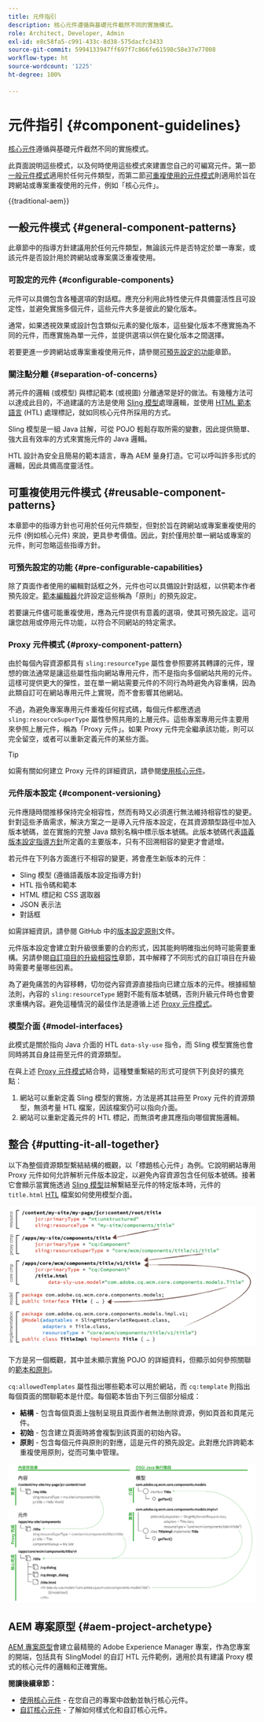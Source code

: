 ```yaml
---
title: 元件指引
description: 核心元件遵循與基礎元件截然不同的實施模式。
role: Architect, Developer, Admin
exl-id: e8c58fa5-c991-433c-8d38-575dacfc3433
source-git-commit: 5994133947ff697f7c866fe61598c58e37e77008
workflow-type: ht
source-wordcount: '1225'
ht-degree: 100%

---
```


# 元件指引 {#component-guidelines}

[核心元件](overview.md)遵循與基礎元件截然不同的實施模式。

此頁面說明這些模式，以及何時使用這些模式來建置您自己的可編寫元件。第一節[一般元件模式](#general-component-patterns)適用於任何元件類型，而第二節[可重複使用的元件模式](#reusable-component-patterns)則適用於旨在跨網站或專案重複使用的元件，例如「核心元件」。

{{traditional-aem}}

## 一般元件模式 {#general-component-patterns}

此章節中的指導方針建議用於任何元件類型，無論該元件是否特定於單一專案，或該元件是否設計用於跨網站或專案廣泛重複使用。

### 可設定的元件 {#configurable-components}

元件可以具備包含各種選項的對話框。應充分利用此特性使元件具備靈活性且可設定性，並避免實施多個元件，這些元件大多是彼此的變化版本。

通常，如果透視效果或設計包含類似元素的變化版本，這些變化版本不應實施為不同的元件，而應實施為單一元件，並提供選項以供在變化版本之間選擇。

若要更進一步跨網站或專案重複使用元件，請參閱[可預先設定的功能](#pre-configurable-capabilities)章節。

### 關注點分離 {#separation-of-concerns}

將元件的邏輯 (或模型) 與標記範本 (或視圖) 分離通常是好的做法。有幾種方法可以達成此目的，不過建議的方法是使用 [Sling 模型](https://sling.apache.org/documentation/bundles/models.html)處理邏輯，並使用 [HTML 範本語言](https://experienceleague.adobe.com/docs/experience-manager-htl/using/overview.html) (HTL) 處理標記，就如同核心元件所採用的方式。

Sling 模型是一組 Java 註解，可從 POJO 輕鬆存取所需的變數，因此提供簡單、強大且有效率的方式來實施元件的 Java 邏輯。

HTL 設計為安全且簡易的範本語言，專為 AEM 量身打造。它可以呼叫許多形式的邏輯，因此具備高度靈活性。

## 可重複使用元件模式 {#reusable-component-patterns}

本章節中的指導方針也可用於任何元件類型，但對於旨在跨網站或專案重複使用的元件 (例如核心元件) 來說，更具參考價值。因此，對於僅用於單一網站或專案的元件，則可忽略這些指導方針。

### 可預先設定的功能 {#pre-configurable-capabilities}

除了頁面作者使用的編輯對話框之外，元件也可以具備設計對話框，以供範本作者預先設定。[範本編輯器](https://experienceleague.adobe.com/docs/experience-manager-cloud-service/sites/authoring/features/templates.html)允許設定這些稱為「原則」的預先設定。

若要讓元件儘可能重複使用，應為元件提供有意義的選項，使其可預先設定。這可讓您啟用或停用元件功能，以符合不同網站的特定需求。

### Proxy 元件模式 {#proxy-component-pattern}

由於每個內容資源都具有 `sling:resourceType` 屬性會參照要將其轉譯的元件，理想的做法通常是讓這些屬性指向網站專用元件，而不是指向多個網站共用的元件。這樣可提供更大的彈性，並在單一網站需要元件的不同行為時避免內容重構，因為此類自訂可在網站專用元件上實現，而不會影響其他網站。

不過，為避免專案專用元件重複任何程式碼，每個元件都應透過 `sling:resourceSuperType` 屬性參照共用的上層元件。這些專案專用元件主要用來參照上層元件，稱為「Proxy 元件」。如果 Proxy 元件完全繼承該功能，則可以完全留空，或者可以重新定義元件的某些方面。

>[!TIP]
>
>如需有關如何建立 Proxy 元件的詳細資訊，請參閱[使用核心元件](/help/get-started/using.md#create-proxy-components)。

### 元件版本設定 {#component-versioning}

元件應隨時間推移保持完全相容性，然而有時又必須進行無法維持相容性的變更。針對這些矛盾需求，解決方案之一是導入元件版本設定，在其資源類型路徑中加入版本號碼，並在實施的完整 Java 類別名稱中標示版本號碼。此版本號碼代表[語義版本設定指導方針](https://semver.org/)所定義的主要版本，只有不回溯相容的變更才會遞增。

若元件在下列各方面進行不相容的變更，將會產生新版本的元件：

* Sling 模型 (遵循語義版本設定指導方針)
* HTL 指令碼和範本
* HTML 標記和 CSS 選取器
* JSON 表示法
* 對話框

如需詳細資訊，請參閱 GitHub 中的[版本設定原則](https://github.com/adobe/aem-core-wcm-components/wiki/Versioning-Policies)文件。

元件版本設定會建立對升級很重要的合約形式，因其能夠明確指出何時可能需要重構。另請參閱[自訂項目的升級相容性](customizing.md#upgrade-compatibility-of-customizations)章節，其中解釋了不同形式的自訂項目在升級時需要考量哪些因素。

為了避免痛苦的內容移轉，切勿從內容資源直接指向已建立版本的元件。根據經驗法則，內容的 `sling:resourceType` 絕對不能有版本號碼，否則升級元件時也會要求重構內容。避免這種情況的最佳作法是遵循上述 [Proxy 元件模式](#proxy-component-pattern)。

### 模型介面 {#model-interfaces}

此模式是關於指向 Java 介面的 HTL `data-sly-use` 指令，而 Sling 模型實施也會同時將其自身註冊至元件的資源類型。

在與上述 [Proxy 元件模式](#proxy-component-pattern)結合時，這種雙重繫結的形式可提供下列良好的擴充點：

1. 網站可以重新定義 Sling 模型的實施，方法是將其註冊至 Proxy 元件的資源類型，無須考量 HTL 檔案，因該檔案仍可以指向介面。
1. 網站可以重新定義元件的 HTL 標記，而無須考慮其應指向哪個實施邏輯。

## 整合 {#putting-it-all-together}

以下為整個資源類型繫結結構的概觀，以「標題核心元件」為例。它說明網站專用 Proxy 元件如何允許解析元件版本設定，以避免內容資源包含任何版本號碼。接著它會顯示當實施透過 [Sling 模型](https://sling.apache.org/documentation/bundles/models.html)註解繫結至元件的特定版本時，元件的 `title.html` [HTL](https://experienceleague.adobe.com/docs/experience-manager-htl/using/overview.html) 檔案如何使用模型介面。

![資源繫結概觀](/help/assets/chlimage_1-32.png)

下方是另一個概觀，其中並未顯示實施 POJO 的詳細資料，但顯示如何參照關聯的[範本和原則](https://experienceleague.adobe.com/docs/experience-manager-cloud-service/content/implementing/developing/full-stack/components-templates/templates.html)。

`cq:allowedTemplates` 屬性指出哪些範本可以用於網站，而 `cq:template` 則指出每個頁面的關聯範本是什麼。每個範本皆由下列三個部分組成：

* **結構** - 包含每個頁面上強制呈現且頁面作者無法刪除資源，例如頁首和頁尾元件。
* **初始** - 包含建立頁面時將會複製到該頁面的初始內容。
* **原則** - 包含每個元件與原則的對應，這是元件的預先設定。此對應允許跨範本重複使用原則，從而可集中管理。

![範本和原則概觀](/help/assets/screen_shot_2018-12-07at093102.png)

## AEM 專案原型 {#aem-project-archetype}

[AEM 專案原型](/help/developing/archetype/overview.md)會建立最精簡的 Adobe Experience Manager 專案，作為您專案的開端，包括具有 SlingModel 的自訂 HTL 元件範例，適用於具有建議 Proxy 模式的核心元件的邏輯和正確實施。

**閱讀後續章節：**

* [使用核心元件](/help/get-started/using.md) - 在您自己的專案中啟動並執行核心元件。
* [自訂核心元件](customizing.md) - 了解如何樣式化和自訂核心元件。
